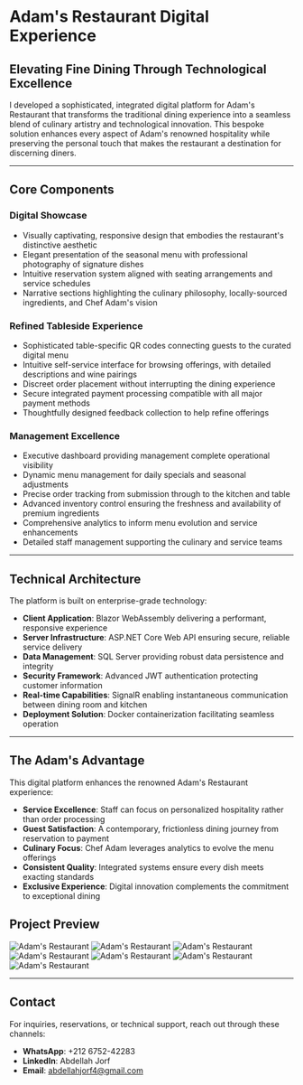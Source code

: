 # Adam's Restaurant Digital Experience

## Elevating Fine Dining Through Technological Excellence

I developed a sophisticated, integrated digital platform for Adam's Restaurant that transforms the traditional dining experience into a seamless blend of culinary artistry and technological innovation. This bespoke solution enhances every aspect of Adam's renowned hospitality while preserving the personal touch that makes the restaurant a destination for discerning diners.

---

## Core Components

### Digital Showcase
* Visually captivating, responsive design that embodies the restaurant's distinctive aesthetic
* Elegant presentation of the seasonal menu with professional photography of signature dishes
* Intuitive reservation system aligned with seating arrangements and service schedules
* Narrative sections highlighting the culinary philosophy, locally-sourced ingredients, and Chef Adam's vision

### Refined Tableside Experience
* Sophisticated table-specific QR codes connecting guests to the curated digital menu
* Intuitive self-service interface for browsing offerings, with detailed descriptions and wine pairings
* Discreet order placement without interrupting the dining experience
* Secure integrated payment processing compatible with all major payment methods
* Thoughtfully designed feedback collection to help refine offerings

### Management Excellence
* Executive dashboard providing management complete operational visibility
* Dynamic menu management for daily specials and seasonal adjustments
* Precise order tracking from submission through to the kitchen and table
* Advanced inventory control ensuring the freshness and availability of premium ingredients
* Comprehensive analytics to inform menu evolution and service enhancements
* Detailed staff management supporting the culinary and service teams

---

## Technical Architecture

The platform is built on enterprise-grade technology:
* **Client Application**: Blazor WebAssembly delivering a performant, responsive experience
* **Server Infrastructure**: ASP.NET Core Web API ensuring secure, reliable service delivery
* **Data Management**: SQL Server providing robust data persistence and integrity
* **Security Framework**: Advanced JWT authentication protecting customer information
* **Real-time Capabilities**: SignalR enabling instantaneous communication between dining room and kitchen
* **Deployment Solution**: Docker containerization facilitating seamless operation

---

## The Adam's Advantage

This digital platform enhances the renowned Adam's Restaurant experience:
* **Service Excellence**: Staff can focus on personalized hospitality rather than order processing
* **Guest Satisfaction**: A contemporary, frictionless dining journey from reservation to payment
* **Culinary Focus**: Chef Adam leverages analytics to evolve the menu offerings
* **Consistent Quality**: Integrated systems ensure every dish meets exacting standards
* **Exclusive Experience**: Digital innovation complements the commitment to exceptional dining

## Project Preview
![Adam's Restaurant](Adam%20Restaurant/Images%20Project/Desktop%20Screenshot%202025.03.01%20-%2020.43.24.63.png)
![Adam's Restaurant](Adam%20Restaurant/Images%20Project/Desktop%20Screenshot%202025.03.01%20-%2020.45.11.94.png)
![Adam's Restaurant](Adam%20Restaurant/Images%20Project/Desktop%20Screenshot%202025.03.01%20-%2020.45.53.21.png)
![Adam's Restaurant](Adam%20Restaurant/Images%20Project/Desktop%20Screenshot%202025.03.01%20-%2020.46.27.78.png)
![Adam's Restaurant](Adam%20Restaurant/Images%20Project/Desktop%20Screenshot%202025.03.01%20-%2020.47.15.62.png)
![Adam's Restaurant](Adam%20Restaurant/Images%20Project/Desktop%20Screenshot%202025.03.01%20-%2020.49.34.70.png)
![Adam's Restaurant](Adam%20Restaurant/Images%20Project/Desktop%20Screenshot%202025.03.01%20-%2020.51.27.48.png)

---

## Contact

For inquiries, reservations, or technical support, reach out through these channels:
* **WhatsApp**: +212 6752-42283
* **LinkedIn**: Abdellah Jorf
* **Email**: abdellahjorf4@gmail.com